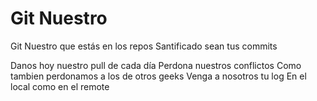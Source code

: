 # Git Nuestro

Git Nuestro que estás en los repos
Santificado sean tus commits

Danos hoy nuestro pull de cada día
Perdona nuestros conflictos
Como tambien perdonamos a los de otros geeks
Venga a nosotros tu log
En el local como en el remote
